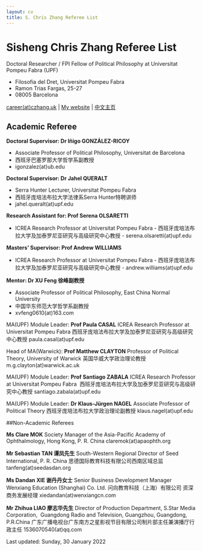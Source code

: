 ```yaml
---
layout: cv
title: S. Chris Zhang Referee List
---
```

# Sisheng Chris Zhang Referee List

Doctoral Researcher / FPI Fellow of Political Philosophy at Universitat Pompeu Fabra (UPF)

- Filosofia del Dret, Universitat Pompeu Fabra
- Ramon Trias Fargas, 25-27
- 08005 Barcelona

<div id="webaddress">
<a href="mailto:careerATczhang.uk">career(at)czhang.uk</a>
| <a href="http://czhang.uk">My website</a>
| <a href="http://sishengzhang.com">中文主页</a> 
</div>


## Academic Referee

__Doctoral Supervisor: Dr Iñigo GONZÁLEZ-RICOY__
- Associate Professor of Political Philosophy, Universitat de Barcelona 
- ⻄班⽛巴塞罗那⼤学哲学系副教授 
- igonzalez(at)ub.edu


__Doctoral Supervisor: Dr Jahel QUERALT__
- Serra Hunter Lecturer, Universitat Pompeu Fabra 
- ⻄班⽛庞培法布拉⼤学法律系Serra Hunter特聘讲师 
- jahel.queralt(at)upf.edu

__Research Assistant for: Prof Serena OLSARETTI__
- ICREA Research Professor at Universitat Pompeu Fabra - 西班牙庞培法布拉大学及加泰罗尼亚研究与高级研究中心教授 - serena.olsaretti(at)upf.edu

__Masters’ Supervisor: Prof Andrew WILLIAMS__
- ICREA Research Professor at Universitat Pompeu Fabra - 西班牙庞培法布拉大学及加泰罗尼亚研究与高级研究中心教授 - andrew.williams(at)upf.edu 


__Mentor: Dr XU Feng 徐峰副教授__
- Associate Professor of Political Philosophy, East China Normal University
- 中国华东师范大学哲学系副教授
- xvfeng0610(at)163.com

MA(UPF) Module Leader: **Prof Paula CASAL** ICREA Research Professor at Universitat Pompeu Fabra 西班牙庞培法布拉大学及加泰罗尼亚研究与高级研究中心教授 paula.casal(at)upf.edu


Head of MA(Warwick): **Prof Matthew CLAYTON** Professor of Political Theory, University of Warwick 英国华威大学政治理论教授 m.g.clayton(at)warwick.ac.uk


MA(UPF) Module Leader: **Prof Santiago ZABALA** ICREA Research Professor at Universitat Pompeu Fabra  西班牙庞培法布拉大学及加泰罗尼亚研究与高级研究中心教授 santiago.zabala(at)upf.edu


MA(UPF) Module Leader: **Dr Klaus-Jürgen NAGEL** Associate Professor of Political Theory 西班牙庞培法布拉大学政治理论副教授 klaus.nagel(at)upf.edu 


##Non-Academic Referees

**Ms Clare MOK** Society Manager of the Asia-Pacific Academy of Ophthalmology, Hong Kong, P. R. China claremok(at)apaophth.org


**Mr Sebastian TAN 谭凤先生** South-Western Regional Director of Seed International, P. R. China 思德国际教育科技有限公司西南区域总监 tanfeng(at)seedasdan.org



**Ms Dandan XIE 谢丹丹女士** Senior Business Development Manager Wenxiang Education (Shanghai) Co. Ltd. 问向教育科技（上海）有限公司 资深商务发展经理 xiedandan(at)wenxiangcn.com



**Mr Zhihua LIAO 廖志华先生** Director of Production Department, S.Star Media Corporation,  Guangdong Radio and Television, Guangzhou, Guangdong, P.R.China 广东广播电视台广东南方之星影视节目有限公司制片部主任兼演播厅行政主任 1536070540(at)qq.com


Last updated: Sunday, 30 January 2022


